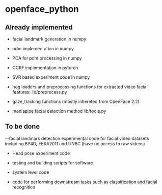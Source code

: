 # openface_python
## Already implemented
- facial landmark generation in numpy

- pdm implementation in numpy

- PCA for pdm processing in numpy

- CCRF implementation in pytorch

- SVR based experiment code in numpy

- hog loaders and preprocessing functions for extracted video facial features: lib/preprocess.py

- gaze_tracking functions (mostly inhereted from OpenFace 2.2)

- mediapipe facial detection method lib/tools.py

## To be done
--facial landmark detection experimental code for facial video datasets including BP4D, FERA2011 and UNBC (have no access to raw videos)

- Head pose experiment code

- testing and building scripts for software

- system level code

- code for performing downstream tasks such as classification and facial recognition



